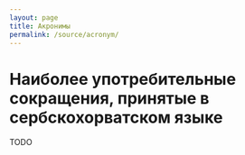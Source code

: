 ```yaml
---
layout: page
title: Акронимы
permalink: /source/acronym/
---
```


# Наиболее употребительные сокращения, принятые в сербскохорватском языке

TODO